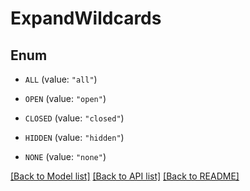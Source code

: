 # ExpandWildcards

## Enum


* `ALL` (value: `"all"`)

* `OPEN` (value: `"open"`)

* `CLOSED` (value: `"closed"`)

* `HIDDEN` (value: `"hidden"`)

* `NONE` (value: `"none"`)


[[Back to Model list]](../README.md#documentation-for-models) [[Back to API list]](../README.md#documentation-for-api-endpoints) [[Back to README]](../README.md)


